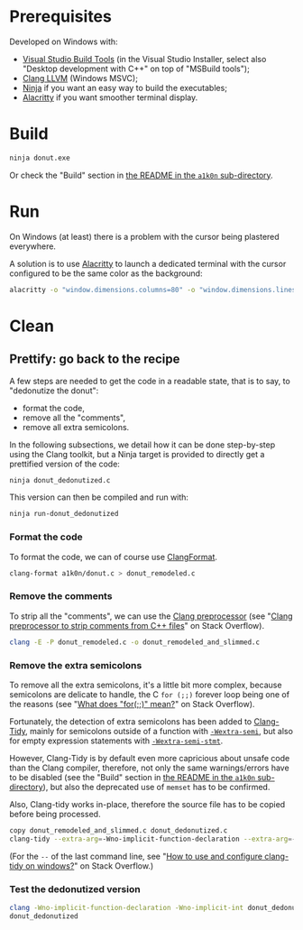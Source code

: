 # Prerequisites

Developed on Windows with:
- [Visual Studio Build Tools](https://visualstudio.microsoft.com/thank-you-downloading-visual-studio/?sku=buildtools)
  (in the Visual Studio Installer,
   select also "Desktop development with C++" on top of "MSBuild tools");
- [Clang LLVM](https://clang.llvm.org/) (Windows MSVC);
- [Ninja](https://ninja-build.org/) if you want an easy way to build the executables;
- [Alacritty](https://alacritty.org/) if you want smoother terminal display.

# Build

```sh
ninja donut.exe
```

Or check the "Build" section in [the README in the `a1k0n` sub-directory](a1k0n/README.md).

# Run

On Windows (at least) there is a problem with the cursor being plastered everywhere.

A solution is to use [Alacritty](https://alacritty.org/) to launch a dedicated terminal
 with the cursor configured to be the same color as the background:

 ```sh
alacritty -o "window.dimensions.columns=80" -o "window.dimensions.lines=25" -o "colors.cursor.cursor='CellBackground'" -e "donut"
 ```

# Clean

## Prettify: go back to the recipe

A few steps are needed to get the code in a readable state,
 that is to say, to "dedonutize the donut":
- format the code,
- remove all the "comments",
- remove all extra semicolons.

In the following subsections, we detail how it can be done step-by-step using the Clang toolkit,
 but a Ninja target is provided to directly get a prettified version of the code:

```sh
ninja donut_dedonutized.c
```

This version can then be compiled and run with:

```sh
ninja run-donut_dedonutized
```

### Format the code

To format the code, we can of course use [ClangFormat](https://clang.llvm.org/docs/ClangFormat.html).

```sh
clang-format a1k0n/donut.c > donut_remodeled.c
```

### Remove the comments

To strip all the "comments",
 we can use the [Clang preprocessor](https://clang.llvm.org/docs/CommandGuide/clang.html#cmdoption-E)
 (see "[Clang preprocessor to strip comments from C++ files](https://stackoverflow.com/questions/28944174/clang-preprocessor-to-strip-comments-from-c-files)" on Stack Overflow).

```sh
clang -E -P donut_remodeled.c -o donut_remodeled_and_slimmed.c
```

### Remove the extra semicolons

To remove all the extra semicolons, it's a little bit more complex,
 because semicolons are delicate to handle,
 the C `for (;;)` forever loop being one of the reasons
 (see "[What does "for(;;)" mean?](https://stackoverflow.com/questions/4894120/what-does-for-mean)" on Stack Overflow).

Fortunately, the detection of extra semicolons has been added to [Clang-Tidy](https://clang.llvm.org/extra/clang-tidy/),
 mainly for semicolons outside of a function with [`-Wextra-semi`](https://clang.llvm.org/docs/DiagnosticsReference.html#wextra-semi-stmt),
 but also for empty expression statements with [`-Wextra-semi-stmt`](https://clang.llvm.org/docs/DiagnosticsReference.html#wextra-semi-stmt).

However, Clang-Tidy is by default even more capricious about unsafe code than the Clang compiler,
 therefore, not only the same warnings/errors have to be disabled (see the "Build" section in [the README in the `a1k0n` sub-directory](a1k0n/README.md)),
 but also the deprecated use of `memset` has to be confirmed.

Also, Clang-tidy works in-place, therefore the source file has to be copied before being processed.

```sh
copy donut_remodeled_and_slimmed.c donut_dedonutized.c
clang-tidy --extra-arg=-Wno-implicit-function-declaration --extra-arg=-Wno-implicit-int -checks=-clang-analyzer-security.insecureAPI.DeprecatedOrUnsafeBufferHandling --extra-arg=-Wextra-semi-stmt -fix donut_dedonutized.c --
```

(For the `--` of the last command line, see "[How to use and configure clang-tidy on windows?](https://stackoverflow.com/questions/52710180/how-to-use-and-configure-clang-tidy-on-windows)" on Stack Overflow.)

### Test the dedonutized version

```sh
clang -Wno-implicit-function-declaration -Wno-implicit-int donut_dedonutized.c -o donut_dedonutized.exe
donut_dedonutized
```
